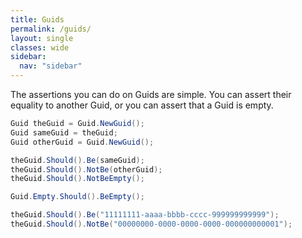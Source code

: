 ```yaml
---
title: Guids
permalink: /guids/
layout: single
classes: wide
sidebar:
  nav: "sidebar"
---
```


The assertions you can do on Guids are simple.
You can assert their equality to another Guid, or you can assert that a Guid is empty.

```csharp
Guid theGuid = Guid.NewGuid();
Guid sameGuid = theGuid;
Guid otherGuid = Guid.NewGuid();

theGuid.Should().Be(sameGuid);
theGuid.Should().NotBe(otherGuid);
theGuid.Should().NotBeEmpty();

Guid.Empty.Should().BeEmpty();

theGuid.Should().Be("11111111-aaaa-bbbb-cccc-999999999999");
theGuid.Should().NotBe("00000000-0000-0000-0000-000000000001");
```
